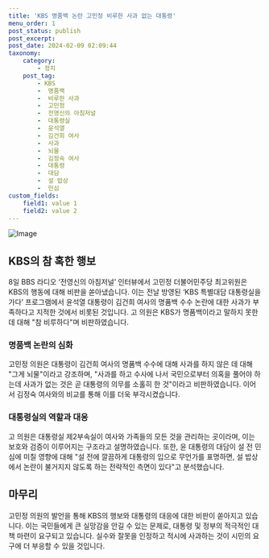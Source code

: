 ```yaml
---
title: 'KBS 명품백 논란 고민정 비루한 사과 없는 대통령'
menu_order: 1
post_status: publish
post_excerpt: 
post_date: 2024-02-09 02:09:44
taxonomy:
    category:
        - 정치
    post_tag:
        - KBS
        -  명품백
        -  비루한 사과
        -  고민정
        -  전영신의 아침저널
        -  대통령실
        -  윤석열
        -  김건희 여사
        -  사과
        -  뇌물
        -  김정숙 여사
        -  대통령
        -  대담
        -  설 밥상
        -  민심
custom_fields:
    field1: value 1
    field2: value 2
---
```


![Image](https://imgnews.pstatic.net/image/018/2024/02/08/0005670379_001_20240208094601079.jpg?type=w647)

## KBS의 참 혹한 행보
8일 BBS 라디오 ‘전영신의 아침저널’ 인터뷰에서 고민정 더불어민주당 최고위원은 KBS의 행동에 대해 비판을 쏟아냈습니다. 이는 전날 방영된 ‘KBS 특별대담 대통령실을 가다’ 프로그램에서 윤석열 대통령이 김건희 여사의 명품백 수수 논란에 대한 사과가 부족하다고 지적한 것에서 비롯된 것입니다. 고 의원은 KBS가 명품백이라고 말하지 못한 데 대해 "참 비루하다"며 비판하였습니다.
### 명품백 논란의 심화
고민정 의원은 대통령이 김건희 여사의 명품백 수수에 대해 사과를 하지 않은 데 대해 "그게 뇌물"이라고 강조하며, "사과를 하고 수사에 나서 국민으로부터 의혹을 풀어야 하는데 사과가 없는 것은 곧 대통령의 의무를 소홀히 한 것"이라고 비판하였습니다. 이어서 김정숙 여사와의 비교를 통해 이를 더욱 부각시켰습니다.
### 대통령실의 역할과 대응
고 의원은 대통령실 제2부속실이 여사와 가족들의 모든 것을 관리하는 곳이라며, 이는 보호와 검증이 이루어지는 구조라고 설명하였습니다. 또한, 윤 대통령의 대담이 설 전 민심에 미칠 영향에 대해 "설 전에 깔끔하게 대통령의 입으로 무언가를 표명하면, 설 밥상에서 논란이 불거지지 않도록 하는 전략적인 측면이 있다"고 분석했습니다.
## 마무리
고민정 의원의 발언을 통해 KBS의 행보와 대통령의 대응에 대한 비판이 쏟아지고 있습니다. 이는 국민들에게 큰 실망감을 안길 수 있는 문제로, 대통령 및 정부의 적극적인 대책 마련이 요구되고 있습니다. 실수와 잘못을 인정하고 적시에 사과하는 것이 시민의 요구에 더 부응할 수 있을 것입니다.
